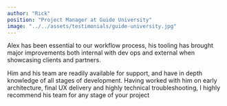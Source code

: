 ```yaml
---
author: "Rick"
position: "Project Manager at Guide University"
image: "../../assets/testimonials/guide-university.jpg"
---
```


Alex has been essential to our workflow process, his tooling has brought major improvements both internal with dev ops and external when showcasing clients and partners.

Him and his team are readily available for support, and have in depth knowledge of all stages of development. Having worked with him on early architecture, final UX delivery and highly technical troubleshooting, I highly recommend his team for any stage of your project